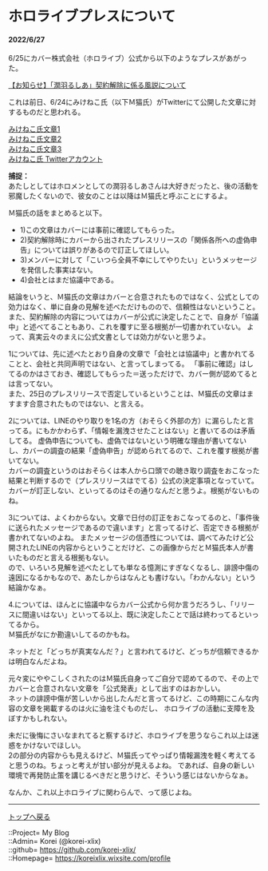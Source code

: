 # ホロライブプレスについて
#### 2022/6/27

6/25にカバー株式会社（ホロライブ）公式から以下のようなプレスがあがった。  
  
[【お知らせ】「潤羽るしあ」契約解除に係る風説について](https://twitter.com/cover_corp/status/1540534039974912000/photo/1)  
  

これは前日、6/24にみけねこ氏（以下Ｍ猫氏）がTwitterにて公開した文章に対するものだと思われる。  
  
[みけねこ氏文章1](https://onedrive.live.com/?cid=9E7DF6EC3BCA44D5&id=9E7DF6EC3BCA44D5%21543&parId=9E7DF6EC3BCA44D5%21309&o=OneUp)  
[みけねこ氏文章2](https://onedrive.live.com/?cid=9E7DF6EC3BCA44D5&id=9E7DF6EC3BCA44D5%21541&parId=9E7DF6EC3BCA44D5%21309&o=OneUp)  
[みけねこ氏文章3](https://onedrive.live.com/?cid=9E7DF6EC3BCA44D5&id=9E7DF6EC3BCA44D5%21542&parId=9E7DF6EC3BCA44D5%21309&o=OneUp)  
[みけねこ氏 Twitterアカウント](https://twitter.com/95rn16)  
  

**捕捉：**  
あたしとしてはホロメンとしての潤羽るしあさんは大好きだったと、後の活動を邪魔したくないので、彼女のことは以降はＭ猫氏と呼ぶことにするよ。  
  

Ｍ猫氏の話をまとめると以下。  
* 1)この文章はカバーには事前に確認してもらった。
* 2)契約解除時にカバーから出されたプレスリリースの「関係各所への虚偽申告」については誤りがあるので訂正してほしい。  
* 3)メンバーに対して「こいつら全員不幸にしてやりたい」というメッセージを発信した事実はない。
* 4)会社とはまだ協議中である。
  

結論をいうと、Ｍ猫氏の文章はカバーと合意されたものではなく、公式としての効力はなく、単に自身の見解を述べただけものので、信頼性はないということ。  
また、契約解除の内容についてはカバーが公式に決定したことで、自身が「協議中」と述べてることもあり、これを覆すに至る根拠が一切書かれていない。
よって、真実云々のまえに公式文書としては効力がないと思うよ。  
  

1については、先に述べたとおり自身の文章で「会社とは協議中」と書かれてることと、会社と共同声明ではない、と言ってしまってる。
「事前に確認」はしてるのかはさておき、確認してもらった＝送っただけで、カバー側が認めてるとは言ってない。  
また、25日のプレスリリースで否定しているということは、Ｍ猫氏の文章はますます合意されたものではない、と言える。  
  

2については、LINEのやり取りを1名の方（おそらく外部の方）に漏らしたと言ってる。にもかかわらず、「情報を漏洩させたことはない」と書いてるのは矛盾してる。
虚偽申告についても、虚偽ではないという明確な理由が書いてないし、カバーの調査の結果「虚偽申告」が認められてるので、これを覆す根拠が書いてない。  
カバーの調査というのはおそらくは本人から口頭での聴き取り調査をおこなった結果と判断するので（プレスリリースはでてる）公式の決定事項となっていて。  
カバーが訂正しない、といってるのはその通りなんだと思うよ。根拠がないものね。  
  
3については、よくわからない。文章で日付の訂正をおこなってるのと、「事件後に送られたメッセージであるので違います」と言ってるけど、否定できる根拠が書かれてないのよね。
またメッセージの信憑性については、調べてみたけど公開されたLINEの内容からということだけど、この画像からだとＭ猫氏本人が書いたものだと言える根拠もない。  
ので、いろいろ見解を述べたとしても単なる憶測にすぎなくなるし、誹謗中傷の遠因になるかもなので、あたしからはなんとも書けない。「わかんない」という結論かなぁ。  
  

4.については、ほんとに協議中ならカバー公式から何か言うだろうし、「リリースに間違いはない」といってる以上、既に決定したことで話は終わってるといってるから。  
Ｍ猫氏がなにか勘違いしてるのかもね。  
  

ネットだと「どっちが真実なんだ？」と言われてるけど、どっちが信頼できるかは明白なんだよね。  
  

元々変にややこしくされたのはＭ猫氏自身ってご自分で認めてるので、その上でカバーと合意されない文章を「公式発表」として出すのはおかしい。  
ネットの誹謗中傷が苦しいから出したんだと言ってるけど、この時期にこんな内容の文章を掲載するのは火に油を注ぐものだし、
ホロライブの活動に支障を及ぼすかもしれない。  
  
未だに後悔にさいなまれてると察するけど、ホロライブを思うならこれ以上は迷惑をかけないでほしい。  
2の部分の内容からも見えるけど、Ｍ猫氏ってやっぱり情報漏洩を軽く考えてると思うのね。ちょっと考えが甘い部分が見えるよね。
であれば、自身の新しい環境で再発防止策を講じるべきだと思うけど、そういう感じはないからなぁ。  
  

なんか、これ以上ホロライブに関わらんで、って感じよね。  
  




***
[トップへ戻る](/readme.md)  
  
::Project= My Blog  
::Admin= Korei (@korei-xlix)  
::github= https://github.com/korei-xlix/  
::Homepage= https://koreixlix.wixsite.com/profile  
